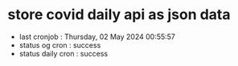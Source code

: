 # store covid daily api as json data

- last cronjob : Thursday, 02 May 2024 00:55:57
- status og cron : success
- status daily cron : success
      
      